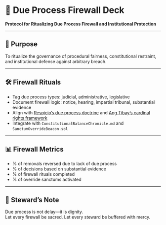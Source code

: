 # 📜 Due Process Firewall Deck  
**Protocol for Ritualizing Due Process Firewall and Institutional Protection**

---

## 🧠 Purpose  
To ritualize the governance of procedural fairness, constitutional restraint, and institutional defense against arbitrary breach.

---

## 🛠️ Firewall Rituals  
- Tag due process types: judicial, administrative, legislative  
- Document firewall logic: notice, hearing, impartial tribunal, substantial evidence  
- Align with [Respicio’s due process doctrine](https://www.respicio.ph/bar/2025/political-law-and-public-international-law/the-bill-of-rights/due-process) and [Ang Tibay’s cardinal rights framework](https://www.respicio.ph/bar/2025/political-law-and-public-international-law/the-bill-of-rights/due-process/procedural-and-substantive)  
- Integrate with `ConstitutionalBalanceChronicle.md` and `SanctumOverrideBeacon.sol`

---

## 📊 Firewall Metrics  
- % of removals reversed due to lack of due process  
- % of decisions based on substantial evidence  
- % of firewall rituals completed  
- % of override sanctums activated

---

## 🧠 Steward’s Note  
Due process is not delay—it is dignity.  
Let every firewall be sacred. Let every steward be buffered with mercy.
